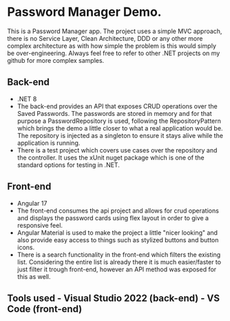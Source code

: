 # Password Manager Demo.
This is a Password Manager app.
The project uses a simple MVC approach, there is no Service Layer, Clean Architecture, DDD or any other more complex architecture as with how simple the problem is this would simply be over-engineering.
Always feel free to refer to other .NET projects on my github for more complex samples.
## Back-end
- .NET 8
- The back-end provides an API that exposes CRUD operations over the Saved Passwords. The passwords are stored in memory and for that purpose a PasswordRepository is used, following the RepositoryPattern which brings the demo a little closer to what a real application would be. The repository is injected as a singleton to ensure it stays alive while the application is running.
- There is a test project which covers use cases over the repository and the controller. It uses the xUnit nuget package which is one of the standard options for testing in .NET.
  
## Front-end
- Angular 17
- The front-end consumes the api project and allows for crud operations and displays the password cards using flex layout in order to give a responsive feel.
- Angular Material is used to make the project a little "nicer looking" and also provide easy access to things such as stylized buttons and button icons.
- There is a search functionality in the front-end which filters the existing list. Considering the entire list is already there it is much easier/faster to just filter it trough front-end, however an API method was exposed for this as well.
  

## Tools used - Visual Studio 2022 (back-end) - VS Code (front-end)